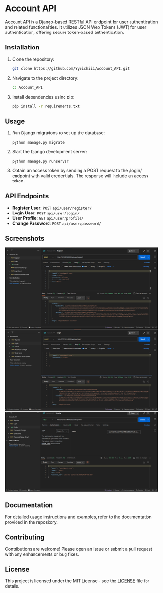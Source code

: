 # Account API

Account API is a Django-based RESTful API endpoint for user authentication and related functionalities. It utilizes JSON Web Tokens (JWT) for user authentication, offering secure token-based authentication.

## Installation

1. Clone the repository:
   ```bash
   git clone https://github.com/Yyuichiii/Account_API.git
   ```

2. Navigate to the project directory:
   ```bash
   cd Account_API
   ```

3. Install dependencies using pip:
   ```bash
   pip install -r requirements.txt
   ```

## Usage

1. Run Django migrations to set up the database:
   ```bash
   python manage.py migrate
   ```

2. Start the Django development server:
   ```bash
   python manage.py runserver
   ```
3. Obtain an access token by sending a POST request to the /login/ endpoint with valid credentials. The response will include an access token.

## API Endpoints

- **Register User**: `POST` `api/user/register/` 
- **Login User**: `POST` `api/user/login/`
- **User Profile**: `GET` `api/user/profile/`
- **Change Password**: `POST` `api/user/password/`

## Screenshots

![Screenshot 1](Screenshots/Screenshot_1.png)
![Screenshot 2](Screenshots/Screenshot_2.png)
![Screenshot 3](Screenshots/Screenshot_3.png)

## Documentation

For detailed usage instructions and examples, refer to the documentation provided in the repository.

## Contributing

Contributions are welcome! Please open an issue or submit a pull request with any enhancements or bug fixes.

## License

This project is licensed under the MIT License - see the [LICENSE](LICENSE) file for details.
